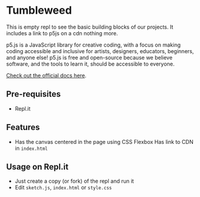 # Tumbleweed

This is empty repl to see the basic building blocks of our projects. It includes a link to p5js on a cdn nothing more.

p5.js is a JavaScript library for creative coding, with a focus on making coding accessible and inclusive for artists, designers, educators, beginners, and anyone else! p5.js is free and open-source because we believe software, and the tools to learn it, should be accessible to everyone.

[Check out the official docs here](https://p5js.org/reference/).

## Pre-requisites

- Repl.it

## Features

- Has the canvas centered in the page using CSS Flexbox
   Has link to CDN in `index.html`

## Usage on Repl.it

- Just create a copy (or fork) of the repl and run it
- Edit `sketch.js`, `index.html` or `style.css`
